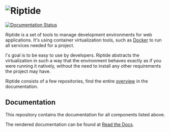 # ![Riptide](https://riptide-docs.readthedocs.io/en/latest/_images/logo.png)

[<img src="https://readthedocs.org/projects/riptide-docs/badge/?version=latest" alt="Documentation Status">](https://riptide-docs.readthedocs.io/en/latest/)

Riptide is a set of tools to manage development environments for web applications.
It's using container virtualization tools, such as [Docker](https://www.docker.com/)
to run all services needed for a project.

I's goal is to be easy to use by developers.
Riptide abstracts the virtualization in such a way that the environment behaves exactly
as if you were running it natively, without the need to install any other requirements
the project may have.

Riptide consists of a few repositories, find the entire [overview](https://riptide-docs.readthedocs.io/en/latest/development.html) in the documentation.

## Documentation

This repository contains the documentation for all components listed above.

The rendered documentation can be found at [Read the Docs](https://riptide-docs.readthedocs.io/en/latest/).
